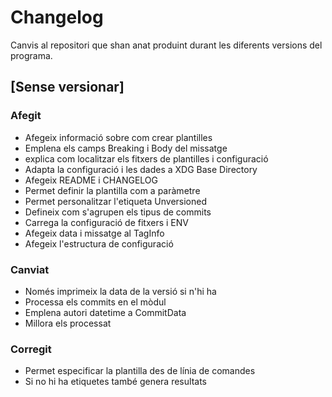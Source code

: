 # Changelog

Canvis al repositori que shan anat produint durant les diferents versions del
programa.

## [Sense versionar]


### Afegit

- Afegeix informació sobre com crear plantilles
- Emplena els camps Breaking i Body del missatge
- explica com localitzar els fitxers de plantilles i configuració
- Adapta la configuració i les dades a XDG Base Directory
- Afegeix README i CHANGELOG
- Permet definir la plantilla com a paràmetre
- Permet personalitzar l'etiqueta Unversioned
- Defineix com s'agrupen els tipus de commits
- Carrega la configuració de fitxers i ENV
- Afegeix data i missatge al TagInfo
- Afegeix l'estructura de configuració

### Canviat

- Només imprimeix la data de la versió si n'hi ha
- Processa els commits en el mòdul
- Emplena autori datetime a CommitData
- Millora els processat

### Corregit

- Permet especificar la plantilla des de línia de comandes
- Si no hi ha etiquetes també genera resultats
